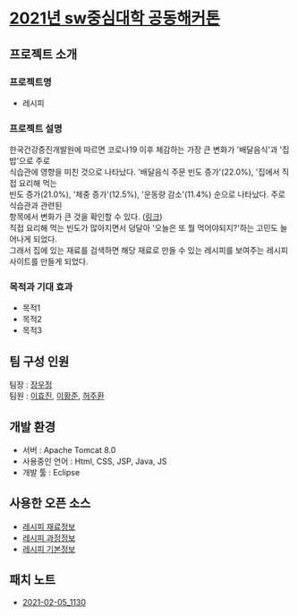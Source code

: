 #  [2021년 sw중심대학 공동해커톤]( https://swhackathon.com/ )
## 프로젝트 소개
### 프로젝트명
  * 레시피
### 프로젝트 설명
 한국건강증진개발원에 따르면 코로나19 이후 체감하는 가장 큰 변화가 '배달음식'과 '집밥'으로 주로  
식습관에 영향을 미친 것으로 나타났다. '배달음식 주문 빈도 증가'(22.0%), '집에서 직접 요리해 먹는  
빈도 증가(21.0%), '체중 증가'(12.5%), '운동량 감소'(11.4%) 순으로 나타났다. 주로 식습관과 관련된   
항목에서 변화가 큰 것을 확인할 수 있다. ([링크](https://www.yakup.com/news/index.html?mode=view&nid=250039))  
직접 요리해 먹는 빈도가 많아지면서 덩달아 '오늘은 또 뭘 먹어야되지?'하는 고민도 늘어나게 되었다.  
그래서 집에 있는 재료를 검색하면 해당 재료로 만들 수 있는 레시피를 보여주는 레시피 사이트를 만들게 되었다.  
### 목적과 기대 효과
  * 목적1
  * 목적2
  * 목적3
  
## 팀 구성 인원
팀장 : [장우정]( https://github.com/jwj9509 )  
팀원 : [이효진]( https://github.com/hjin2 ), [이황준]( https://github.com/LEEHWANGJUN ), [허주환]( https://github.com/juhwanHeo )  
  
## 개발 환경
 * 서버 : Apache Tomcat 8.0   
 * 사용중인 언어 : Html, CSS, JSP, Java, JS
 * 개발 툴 : Eclipse 
 
## 사용한 오픈 소스
 * [레시피 재료정보]( http://data.mafra.go.kr/opendata/data/indexOpenDataDetail.do?data_id=20150827000000000465&filter_ty=O&getBack=G&sort_id=&s_data_nm=&instt_id=&cl_code=&shareYn= )
 * [레시피 과정정보]( http://data.mafra.go.kr/opendata/data/indexOpenDataDetail.do?data_id=20150827000000000466&filter_ty=O&getBack=G&sort_id=&s_data_nm=&instt_id=&cl_code=&shareYn= )
 * [레시피 기본정보]( http://data.mafra.go.kr/opendata/data/indexOpenDataDetail.do?data_id=20150827000000000464&filter_ty=O&getBack=&sort_id=&s_data_nm=&instt_id=&cl_code=&shareYn= )
## 패치 노트
 * [2021-02-05_1130]( https://github.com/juhwanHeo/recipe/blob/main/changLog/2021-02-05_1130.md )  

